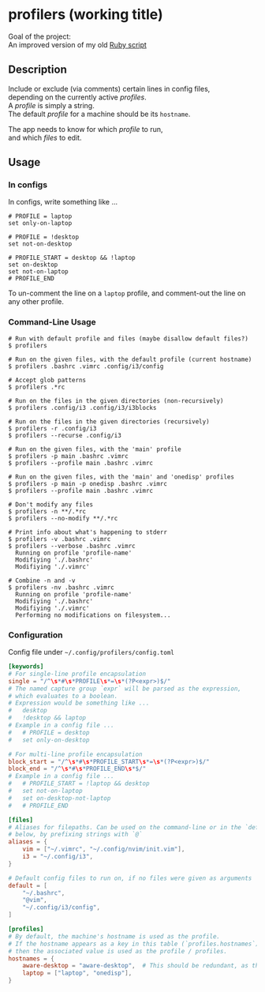 # profilers (working title)
Goal of the project:  
An improved version of my old [Ruby script][profilerb]

## Description
Include or exclude (via comments) certain lines in config files,  
depending on the currently active _profiles_.  
A _profile_ is simply a string.  
The default _profile_ for a machine should be its `hostname`.  

The app needs to know for which _profile_ to run,  
and which _files_ to edit.  

## Usage
### In configs
In configs, write something like ...
```
# PROFILE = laptop
set only-on-laptop

# PROFILE = !desktop
set not-on-desktop

# PROFILE_START = desktop && !laptop
set on-desktop
set not-on-laptop
# PROFILE_END
```

To un-comment the line on a `laptop` profile, and comment-out the line on any other profile.

### Command-Line Usage
```
# Run with default profile and files (maybe disallow default files?)
$ profilers

# Run on the given files, with the default profile (current hostname)
$ profilers .bashrc .vimrc .config/i3/config

# Accept glob patterns
$ profilers .*rc

# Run on the files in the given directories (non-recursively)
$ profilers .config/i3 .config/i3/i3blocks

# Run on the files in the given directories (recursively)
$ profilers -r .config/i3
$ profilers --recurse .config/i3

# Run on the given files, with the 'main' profile
$ profilers -p main .bashrc .vimrc
$ profilers --profile main .bashrc .vimrc

# Run on the given files, with the 'main' and 'onedisp' profiles
$ profilers -p main -p onedisp .bashrc .vimrc
$ profilers --profile main .bashrc .vimrc

# Don't modify any files
$ profilers -n **/.*rc
$ profilers --no-modify **/.*rc

# Print info about what's happening to stderr
$ profilers -v .bashrc .vimrc
$ profilers --verbose .bashrc .vimrc
  Running on profile 'profile-name'
  Modifiying './.bashrc'
  Modifiying './.vimrc'

# Combine -n and -v
$ profilers -nv .bashrc .vimrc
  Running on profile 'profile-name'
  Modifiying './.bashrc'
  Modifiying './.vimrc'
  Performing no modifications on filesystem...
```

### Configuration
Config file under `~/.config/profilers/config.toml`

```toml
[keywords]
# For single-line profile encapsulation
single = "/^\s*#\s*PROFILE\s*=\s*(?P<expr>)$/"
# The named capture group `expr` will be parsed as the expression,
# which evaluates to a boolean.
# Expression would be something like ...
#   desktop
#   !desktop && laptop
# Example in a config file ...
#   # PROFILE = desktop
#   set only-on-desktop

# For multi-line profile encapsulation
block_start = "/^\s*#\s*PROFILE_START\s*=\s*(?P<expr>)$/"
block_end = "/^\s*#\s*PROFILE_END\s*$/"
# Example in a config file ...
#   # PROFILE_START = !laptop && desktop
#   set not-on-laptop
#   set on-desktop-not-laptop
#   # PROFILE_END

[files]
# Aliases for filepaths. Can be used on the command-line or in the `default` key
# below, by prefixing strings with `@`
aliases = {
    vim = ["~/.vimrc", "~/.config/nvim/init.vim"],
    i3 = "~/.config/i3",
}

# Default config files to run on, if no files were given as arguments
default = [
    "~/.bashrc",
    "@vim",
    "~/.config/i3/config",
]

[profiles]
# By default, the machine's hostname is used as the profile.
# If the hostname appears as a key in this table (`profiles.hostnames`),
# then the associated value is used as the profile / profiles.
hostnames = {
    aware-desktop = "aware-desktop",  # This should be redundant, as the hostname is the default profile
    laptop = ["laptop", "onedisp"],
}
```

[profilerb]: https://github.com/Noah2610/profile.rb
